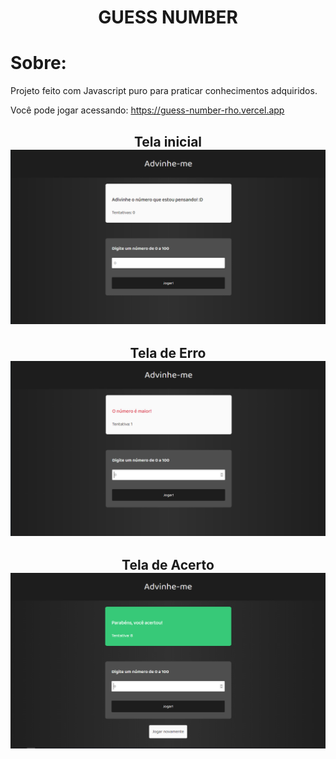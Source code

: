 <h1 align="center">
    GUESS NUMBER
</h1>


# Sobre:

Projeto feito com Javascript puro para praticar conhecimentos adquiridos.

Você pode jogar acessando: https://guess-number-rho.vercel.app

<h2 align="center">
    Tela inicial
    <img src="img/default.png">
</h2>

<h2 align="center">
    Tela de Erro
    <img src="img/fail.png">
</h2>

<h2 align="center">
    Tela de Acerto
    <img src="img/good.png">
</h2>

